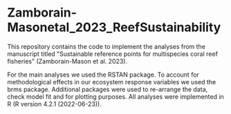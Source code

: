 # Zamborain-Masonetal_2023_ReefSustainability
This repository contains the code to implement the analyses from the manuscript titled "Sustainable reference points for multispecies coral reef fisheries" (Zamborain-Mason et al. 2023).

For the main analyses we used the RSTAN package. To account for methodological effects in our ecosystem response variables we used the brms package. Additional packages were used to re-arrange the data, check model fit and for plotting purposes. All analyses were implemented in R (R version 4.2.1 (2022-06-23)). 

